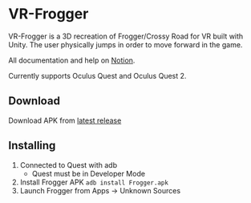 # VR-Frogger
VR-Frogger is a 3D recreation of Frogger/Crossy Road for VR built with Unity. The user physically jumps in order to move forward in the game.

All documentation and help on [Notion](https://www.notion.so/VR-Frogger-75bd8b0368804ff2b5edcbf4a6b99b3f).

Currently supports Oculus Quest and Oculus Quest 2.

## Download
Download APK from [latest release](https://github.com/trentpiercy/VR-Frogger/releases/tag/v0.1)

## Installing
1. Connected to Quest with adb
    - Quest must be in Developer Mode
2. Install Frogger APK `adb install Frogger.apk`
3. Launch Frogger from Apps → Unknown Sources
